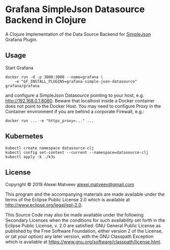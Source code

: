 # Grafana SimpleJson Datasource Backend in Clojure

A Clojure Implementation of the Data Source Backend for
[SimpleJson](https://grafana.com/grafana/plugins/grafana-simple-json-datasource)
Grafana Plugin.

## Usage

Start Grafana

    docker run -d -p 3000:3000 --name=grafana \
        -e "GF_INSTALL_PLUGINS=grafana-simple-json-datasource" grafana/grafana

and  configure   a  SimpleJson  Datasource  pointing   to  your  host,
e.g. http://192.168.0.1:8080.   Beware that localhost inside  a Docker
container does not point to the Docker Host. You may need to configure
Proxy  in the  Container environment  if  you are  behind a  corporate
Firewall, e.g.:

    docker run ... -e "https_proxy=..." ...

## Kubernetes

    kubectl create namespace datasource-clj
    kubectl config set-context --current --namespace=datasource-clj
    kubectl apply -k ./k3s

## License

Copyright © 2019 Alexei Matveev <alexei.matveev@gmail.com>

This program and the accompanying materials are made available under the
terms of the Eclipse Public License 2.0 which is available at
http://www.eclipse.org/legal/epl-2.0.

This Source Code may also be made available under the following Secondary
Licenses when the conditions for such availability set forth in the Eclipse
Public License, v. 2.0 are satisfied: GNU General Public License as published by
the Free Software Foundation, either version 2 of the License, or (at your
option) any later version, with the GNU Classpath Exception which is available
at https://www.gnu.org/software/classpath/license.html.
